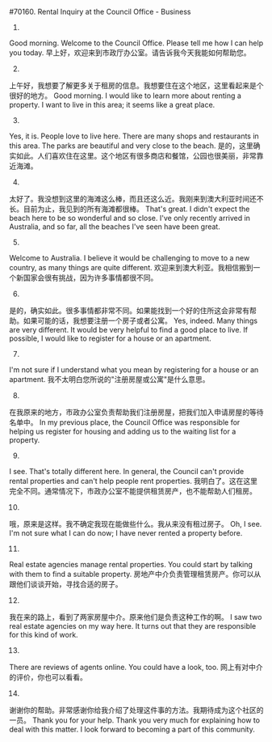 #70160. Rental Inquiry at the Council Office - Business

1.
Good morning. Welcome to the Council Office. Please tell me how I can help you today.
早上好，欢迎来到市政厅办公室。请告诉我今天我能如何帮助您。

2.
上午好，我想要了解更多关于租房的信息。我想要住在这个地区，这里看起来是个很好的地方。
Good morning. I would like to learn more about renting a property. I want to live in this area; it seems like a great place.

3.
Yes, it is. People love to live here. There are many shops and restaurants in this area. The parks are beautiful and very close to the beach.
是的，这里确实如此。人们喜欢住在这里。这个地区有很多商店和餐馆，公园也很美丽，非常靠近海滩。

4.
太好了。我没想到这里的海滩这么棒，而且还这么近。我刚来到澳大利亚时间还不长。目前为止，我见到的所有海滩都很棒。
That's great. I didn't expect the beach here to be so wonderful and so close. I've only recently arrived in Australia, and so far, all the beaches I've seen have been great.

5.
Welcome to Australia. I believe it would be challenging to move to a new country, as many things are quite different.
欢迎来到澳大利亚。我相信搬到一个新国家会很有挑战，因为许多事情都很不同。

6.
是的，确实如此。很多事情都非常不同。如果能找到一个好的住所这会非常有帮助。如果可能的话，我想要注册一个房子或者公寓。
Yes, indeed. Many things are very different. It would be very helpful to find a good place to live. If possible, I would like to register for a house or an apartment.

7.
I'm not sure if I understand what you mean by registering for a house or an apartment.
我不太明白您所说的"注册房屋或公寓"是什么意思。

8.
在我原来的地方，市政办公室负责帮助我们注册房屋，把我们加入申请房屋的等待名单中。
In my previous place, the Council Office was responsible for helping us register for housing and adding us to the waiting list for a property.

9.
I see. That's totally different here. In general, the Council can't provide rental properties and can't help people rent properties.
我明白了。这在这里完全不同。通常情况下，市政办公室不能提供租赁房产，也不能帮助人们租房。

10.
哦，原来是这样。我不确定我现在能做些什么。我从来没有租过房子。
Oh, I see. I'm not sure what I can do now; I have never rented a property before.

11.
Real estate agencies manage rental properties. You could start by talking with them to find a suitable property.
房地产中介负责管理租赁房产。你可以从跟他们谈谈开始，寻找合适的房子。

12.
我在来的路上，看到了两家房屋中介。原来他们是负责这种工作的啊。
I saw two real estate agencies on my way here. It turns out that they are responsible for this kind of work.

13.
There are reviews of agents online. You could have a look, too.
网上有对中介的评价，你也可以看看。

14.
谢谢你的帮助。非常感谢你给我介绍了处理这件事的方法。我期待成为这个社区的一员。
Thank you for your help. Thank you very much for explaining how to deal with this matter. I look forward to becoming a part of this community.